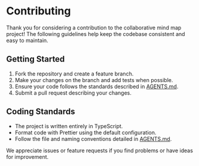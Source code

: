 # Contributing

Thank you for considering a contribution to the collaborative mind map project! The following guidelines help keep the codebase consistent and easy to maintain.

## Getting Started
1. Fork the repository and create a feature branch.
2. Make your changes on the branch and add tests when possible.
3. Ensure your code follows the standards described in [AGENTS.md](./AGENTS.md).
4. Submit a pull request describing your changes.

## Coding Standards
- The project is written entirely in TypeScript.
- Format code with Prettier using the default configuration.
- Follow the file and naming conventions detailed in [AGENTS.md](./AGENTS.md).

We appreciate issues or feature requests if you find problems or have ideas for improvement.
